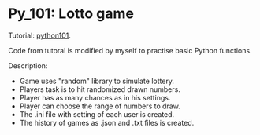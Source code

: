 # Py_101: Lotto game

Tutorial: [python101](https://python101.readthedocs.io/pl/latest/podstawy/elotek/index.html).

Code from tutoral is modified by myself to practise basic Python functions.

Description:
* Game uses "random" library to simulate lottery. 
* Players task is to hit randomized drawn numbers.
* Player has as many chances as in his settings. 
* Player can choose the range of numbers to draw.
* The .ini file with setting of each user is created.
* The history of games as .json and .txt files is created.

